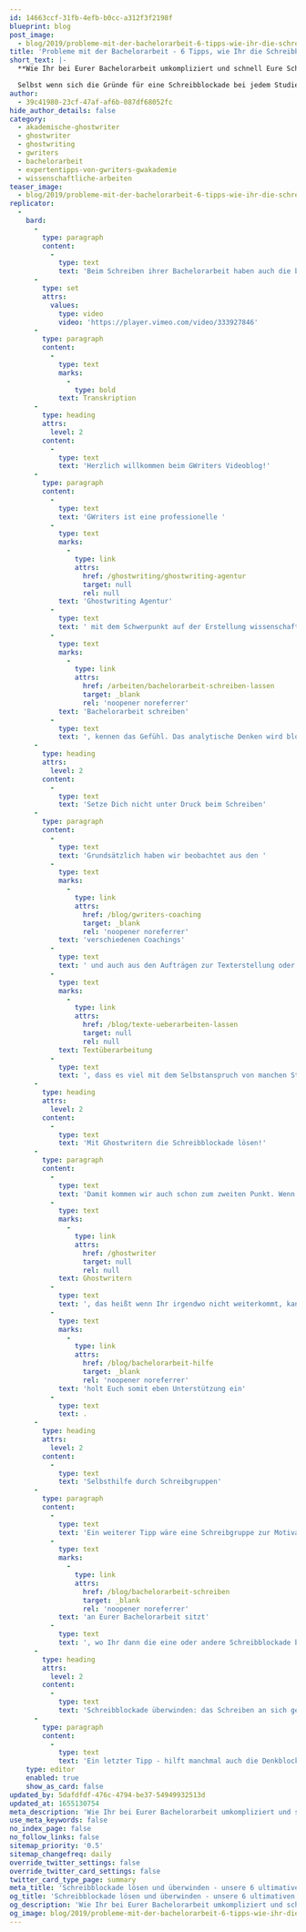 ```yaml
---
id: 14663ccf-31fb-4efb-b0cc-a312f3f2198f
blueprint: blog
post_image:
  - blog/2019/probleme-mit-der-bachelorarbeit-6-tipps-wie-ihr-die-schreibblockade-loesen-koennt/probleme-mit-der-bachelorarbeit-schreibblockade.png
title: 'Probleme mit der Bachelorarbeit - 6 Tipps, wie Ihr die Schreibblockade lösen könnt'
short_text: |-
  **Wie Ihr bei Eurer Bachelorarbeit umkompliziert und schnell Eure Schreibblockade lösen können, erfahrt Ihr jetzt im neuesten Videoblog von GWriters!**

  Selbst wenn sich die Gründe für eine Schreibblockade bei jedem Studierenden unterscheiden, gibt es einige allgemein gültige Tipps gegen Schreibblockaden...
author:
  - 39c41980-23cf-47af-af6b-087df68052fc
hide_author_details: false
category:
  - akademische-ghostwriter
  - ghostwriter
  - ghostwriting
  - gwriters
  - bachelorarbeit
  - expertentipps-von-gwriters-gwakademie
  - wissenschaftliche-arbeiten
teaser_image:
  - blog/2019/probleme-mit-der-bachelorarbeit-6-tipps-wie-ihr-die-schreibblockade-loesen-koennt/probleme-mit-der-bachelorarbeit-schreibblockade.png
replicator:
  -
    bard:
      -
        type: paragraph
        content:
          -
            type: text
            text: 'Beim Schreiben ihrer Bachelorarbeit haben auch die besten Studenten oft Tage, an denen sie keine einzige Zeile mehr zu Papier bringen können. Selbst wenn sich die Gründe für eine Schreibblockade bei jedem Studierenden unterscheiden, gibt es einige allgemein gültige Tipps gegen Schreibblockaden. In unserem neuesten Videobeitrag verraten wir Euch, wie Ihr Eure Schreibblockade lösen und Eure Arbeit zum Erfolg führen könnt.'
      -
        type: set
        attrs:
          values:
            type: video
            video: 'https://player.vimeo.com/video/333927846'
      -
        type: paragraph
        content:
          -
            type: text
            marks:
              -
                type: bold
            text: Transkription
      -
        type: heading
        attrs:
          level: 2
        content:
          -
            type: text
            text: 'Herzlich willkommen beim GWriters Videoblog!'
      -
        type: paragraph
        content:
          -
            type: text
            text: 'GWriters ist eine professionelle '
          -
            type: text
            marks:
              -
                type: link
                attrs:
                  href: /ghostwriting/ghostwriting-agentur
                  target: null
                  rel: null
            text: 'Ghostwriting Agentur'
          -
            type: text
            text: ' mit dem Schwerpunkt auf der Erstellung wissenschaftlicher Texte. Unser heutiges Thema trägt den Titel "Probleme mit der Bachelorarbeit - 6 Tipps um Eure Schreibblockade zu lösen". Wir schauen uns dazu einmal sechs Tipps an, wie man um die Schreibblockade herumkommt oder wieder aus der Schreibblockade herauskommt. Ganz viele Studenten, die sich an dem Punkt befinden, wo sie die '
          -
            type: text
            marks:
              -
                type: link
                attrs:
                  href: /arbeiten/bachelorarbeit-schreiben-lassen
                  target: _blank
                  rel: 'noopener noreferrer'
            text: 'Bachelorarbeit schreiben'
          -
            type: text
            text: ', kennen das Gefühl. Das analytische Denken wird blockiert, weil man sich immer und immer wieder mit dem gleichen Thema beschäftigt, weil man sich an irgendeinem Punkt festgefahren hat. Man weiß noch nicht mal genau was das Problem ist, aber irgendwie geht es einfach nicht so richtig weiter. Wir schauen uns heute einmal an, was man da machen kann.'
      -
        type: heading
        attrs:
          level: 2
        content:
          -
            type: text
            text: 'Setze Dich nicht unter Druck beim Schreiben'
      -
        type: paragraph
        content:
          -
            type: text
            text: 'Grundsätzlich haben wir beobachtet aus den '
          -
            type: text
            marks:
              -
                type: link
                attrs:
                  href: /blog/gwriters-coaching
                  target: _blank
                  rel: 'noopener noreferrer'
            text: 'verschiedenen Coachings'
          -
            type: text
            text: ' und auch aus den Aufträgen zur Texterstellung oder '
          -
            type: text
            marks:
              -
                type: link
                attrs:
                  href: /blog/texte-ueberarbeiten-lassen
                  target: null
                  rel: null
            text: Textüberarbeitung
          -
            type: text
            text: ', dass es viel mit dem Selbstanspruch von manchen Studenten zu tun hat. Ihr müsst nicht den Anspruch haben, die Teile Eurer Bachelorarbeit direkt perfekt fertigzustellen. Es muss nicht immer alles super sauber aussehen am Anfang und super korrigiert sein. Ihr könnt auch den Text einfach erst mal runter schreiben, auch wenn Ihr dabei Lücken habt oder in den Themen teilweise springt. Wichtig ist es, dass Ihr im Vorfeld eine ordentliche Struktur habt und dann den Flow ausnutzt, wenn Ihr beim Schreiben seid. Wenn Ihr versucht wirklich so perfektionistisch zu sein, dass Ihr am Anfang direkt alles perfekt gegliedert und super ordentlich runter schreibt, dann werdet Ihr wahrscheinlich in eine Schreibblockade reinlaufen früher oder später. Dementsprechend hilft es da einfach den Selbstanspruch ein wenig zu senken, denn Ihr habt einen Zeitplan im besten Falle, an den Ihr Euch haltet, aber in der Regel habt Ihr genügend Zeit für Eure Bachelorarbeit, deswegen schreibt erstmal im Entwurfsstil und skizziert Eure Ideen und füllt die Lücken dann später auf.'
      -
        type: heading
        attrs:
          level: 2
        content:
          -
            type: text
            text: 'Mit Ghostwritern die Schreibblockade lösen!'
      -
        type: paragraph
        content:
          -
            type: text
            text: 'Damit kommen wir auch schon zum zweiten Punkt. Wenn Ihr an einer Stelle nicht weiter kommt und Ihr wisst auch gar nicht richtig, warum das so ist, dann stellt Euch diese Frage: "Wie schreibt man eine Bachelorarbeit ohne Struktur?" Wichtig ist, dass Ihr eine Gliederung habt, an der Ihr Euch entlanghangeln könnt. Mein Professor hat damals immer gesagt: sie müssen erst das Skelett der Arbeit aufstellen und dann Fleisch an die Knochen packen. Diese Strategie hat sich bewährt, auch bei unseren '
          -
            type: text
            marks:
              -
                type: link
                attrs:
                  href: /ghostwriter
                  target: null
                  rel: null
            text: Ghostwritern
          -
            type: text
            text: ', das heißt wenn Ihr irgendwo nicht weiterkommt, kann es mitunter an der Gliederung liegen. Gewinnt etwas Abstand von Eurer Arbeit und schaut Euch dann nach ein paar Stunden oder nach einem Tag noch mal Eure Gliederung an. Sprecht da vielleicht auch noch mal, wenn das kurzfristig möglich ist, mit Eurem Betreuer darüber und dann überarbeitet die Gliederung noch einmal, wenn es nicht weitergeht, im schlimmsten Fall. Dies sollte auch helfen, Eure Schreibblockade zu lösen und Euch wieder in den Schreibflow reinzubringen. Nächster Punkt - holt Euch Feedback ein. Im besten Falle natürlich durch Euren Betreuer, der mag aber teilweise ziemlich angespannt zu sein, da ihr nicht der Einzige seid oder die Einzige seid, die bei diesem Betreuer schreiben. Dementsprechend, holt Euch Feedback vielleicht von einer dritten Person. Sucht Euch dafür einen erfahrenen Kommilitonen oder eine andere erfahrene Person, vielleicht kennt Ihr ja auch schon jemanden, der in Eurem Themenbereich eine Bachelorarbeit geschrieben hat oder falls Ihr gar keinen kennt, holt Euch ein professionelles Coaching ein. Wichtig ist aber immer, dass Ihr bei einer Person Feedback einholt konstant, denn zu viele Köche verderben bekanntlich den Brei. Grundsätzlich könnt Ihr Euch natürlich auch andere Unterstützung holen. Ich habe gerade schon das Coaching angesprochen. Selbstverständlich könnt Ihr Euch auch Lösungsvorschläge für Eure Bachelorarbeit schreiben lassen, wenn Ihr gar nicht weiterkommt oder einfach Textteile erstellen lassen und Euch dann daran entlanghangeln und diese als Mustervorlage nehmen. Da gibt es verschiedene Services, wenn Ihr dazu fragen habt, ruft einfach bei uns an. Wir helfen Euch gerne kostenlos und unverbindlich erstmal in dem ersten Beratungsgespräch weiter und '
          -
            type: text
            marks:
              -
                type: link
                attrs:
                  href: /blog/bachelorarbeit-hilfe
                  target: _blank
                  rel: 'noopener noreferrer'
            text: 'holt Euch somit eben Unterstützung ein'
          -
            type: text
            text: .
      -
        type: heading
        attrs:
          level: 2
        content:
          -
            type: text
            text: 'Selbsthilfe durch Schreibgruppen'
      -
        type: paragraph
        content:
          -
            type: text
            text: 'Ein weiterer Tipp wäre eine Schreibgruppe zur Motivation zu nutzen. An vielen Universitäten könnt Ihr am schwarzen Brett schon diverse Schreibgruppen finden. Ihr könnt auch zu ganz anderen Themen schreiben - das hilft manchmal, um das Ganze etwas aufzulockern. Wenn man sich intensiv über mehrere Wochen mit dem gleichen Thema beschäftigt und die immer wieder '
          -
            type: text
            marks:
              -
                type: link
                attrs:
                  href: /blog/bachelorarbeit-schreiben
                  target: _blank
                  rel: 'noopener noreferrer'
            text: 'an Eurer Bachelorarbeit sitzt'
          -
            type: text
            text: ', wo Ihr dann die eine oder andere Schreibblockade bereits habt, dann werdet Ihr wahrscheinlich über längere Frist frustriert werden und das analytische Denken und auch die Kreativität sind gar nicht mehr da. Dementsprechend hilft es manchmal einer Schreibgruppe beizutreten, wo sich Studenten austauschen und gegenseitig verschiedene Themen zuwerfen, die dann jeweils ein anderer bearbeitet. Somit habt Ihr ein Blick in andere Themenbereiche, könnt Euren Kopf mit etwas anderem beschäftigen und bleibt trotzdem am Schreiben. Dies sollte helfen auch Eure Schreibblockade zu lösen und somit könnt Ihr im Nachhinein dann eben Eure Bachelorarbeit wunderbar fertigstellen.'
      -
        type: heading
        attrs:
          level: 2
        content:
          -
            type: text
            text: 'Schreibblockade überwinden: das Schreiben an sich genießen'
      -
        type: paragraph
        content:
          -
            type: text
            text: 'Ein letzter Tipp - hilft manchmal auch die Denkblockaden zu lösen, ist Eure Ideen auf Papier zu bringen und nicht sprichwörtlich, sondern tatsächlich auf echtes Papier zu bringen. Viele Studenten, die mit Pages, Word oder anderen Schreibprogramm arbeiten, haben da bei den Hilfszeichen, die sie die ganze Zeit sehen, das sind diese kleinen blauen Punkte anstelle von Leerzeichen und so weiter. Ihr habt die Autokorrektur, die manchmal anspringt und Euch was rot unterstreicht und Ihr werdet teilweise immer wieder abgelenkt. Manche Studenten stört dies gar nicht, dann solltet Ihr natürlich versuchen die Schreibblockade an einer anderen Stelle zu lösen. Wenn Ihr aber merkt, dass Ihr immer wieder dadurch abgelenkt seid, geht vielleicht "back to the roots", nehmt Euch ein Stift und Papier zur Hand und schreibt einfach erst mal runter was Euch zu Eurem Thema in den Kopf kommt. Ihr könnt es danach immer noch auf Euren Rechner bringen und somit Eure Schreibblockade lösen. Ich hoffe, ich konnte Euch ein paar sinnvolle Tipps mit auf den Weg geben, wie Ihr auch Eure Schreibblockade lösen könnt und freue mich, dass Ihr wieder mit dabei wart. Vielen Dank!'
    type: editor
    enabled: true
    show_as_card: false
updated_by: 5dafdfdf-476c-4794-be37-54949932513d
updated_at: 1655130754
meta_description: 'Wie Ihr bei Eurer Bachelorarbeit umkompliziert und schnell Eure Schreibblockade lösen können, erfahrt Ihr jetzt im neuesten Videoblog von GWriters!'
use_meta_keywords: false
no_index_page: false
no_follow_links: false
sitemap_priority: '0.5'
sitemap_changefreq: daily
override_twitter_settings: false
override_twitter_card_settings: false
twitter_card_type_page: summary
meta_title: 'Schreibblockade lösen und überwinden - unsere 6 ultimativen Tipps'
og_title: 'Schreibblockade lösen und überwinden - unsere 6 ultimativen Tipps'
og_description: 'Wie Ihr bei Eurer Bachelorarbeit umkompliziert und schnell Eure Schreibblockade lösen können, erfahrt Ihr jetzt im neuesten Videoblog von GWriters!'
og_image: blog/2019/probleme-mit-der-bachelorarbeit-6-tipps-wie-ihr-die-schreibblockade-loesen-koennt/probleme-mit-der-bachelorarbeit-schreibblockade.png
---
```

